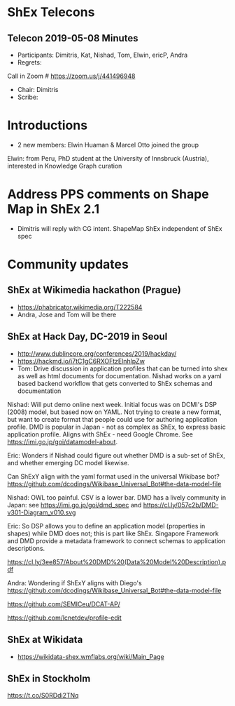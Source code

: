 # ShEx Telecons

## Telecon 2019-05-08  Minutes

* Participants: Dimitris, Kat, Nishad, Tom, Elwin, ericP, Andra
* Regrets: 

Call in Zoom # https://zoom.us/j/441496948

* Chair: Dimitris
* Scribe: 

# Introductions
 * 2 new members: Elwin Huaman & Marcel Otto joined the group

Elwin: from Peru, PhD student at the University of Innsbruck (Austria), interested in Knowledge Graph curation

# Address PPS comments on Shape Map in ShEx 2.1
 * Dimitris will reply with CG intent. ShapeMap ShEx independent of ShEx spec

# Community updates
## ShEx at Wikimedia hackathon (Prague)
* https://phabricator.wikimedia.org/T222584
* Andra, Jose and Tom will be there

## ShEx at Hack Day, DC-2019 in Seoul
* http://www.dublincore.org/conferences/2019/hackday/
* https://hackmd.io/i7tC1gC6RXOFtzElnhlpZw
* Tom: Drive discussion in application profiles that can be turned into shex as well as html documents for documentation. Nishad works on a yaml based backend workflow that gets converted to ShEx schemas and documentation

Nishad: Will put demo online next week.  Initial focus was on DCMI's DSP (2008) model, but based now on YAML.  Not trying to create a new format, but want to create format that people could use for authoring application profile.  DMD is popular in Japan - not as complex as ShEx, to express basic application profile.  Aligns with ShEx - need Google Chrome.  See https://imi.go.jp/goi/datamodel-about.

Eric: Wonders if Nishad could figure out whether DMD is a sub-set of ShEx, and whether emerging DC model likewise.

Can ShExY align with the yaml format used in the universal Wikibase bot?https://github.com/dcodings/Wikibase_Universal_Bot#the-data-model-file

Nishad: OWL too painful. CSV is a lower bar.  DMD has a lively community in Japan: see https://imi.go.jp/goi/dmd_spec and https://cl.ly/057c2b/DMD-v301-Diagram_v010.svg

Eric: So DSP allows you to define an application model (properties in shapes) while DMD does not; this is part like ShEx.  Singapore Framework and DMD provide a metadata framework to connect schemas to application descriptions. 

https://cl.ly/3ee857/About%20DMD%20(Data%20Model%20Description).pdf

Andra: Wondering if ShExY aligns with Diego's https://github.com/dcodings/Wikibase_Universal_Bot#the-data-model-file

https://github.com/SEMICeu/DCAT-AP/

https://github.com/lcnetdev/profile-edit


## ShEx at Wikidata
* https://wikidata-shex.wmflabs.org/wiki/Main_Page

## ShEx in Stockholm
https://t.co/S0RDdi2TNq

